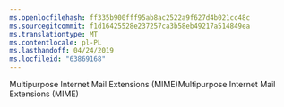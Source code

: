 ```yaml
---
ms.openlocfilehash: ff335b900fff95ab8ac2522a9f627d4b021cc48c
ms.sourcegitcommit: f1d16425528e237257ca3b58eb49217a514849ea
ms.translationtype: MT
ms.contentlocale: pl-PL
ms.lasthandoff: 04/24/2019
ms.locfileid: "63869168"
---
```

<span data-ttu-id="c4d4f-101">Multipurpose Internet Mail Extensions (MIME)</span><span class="sxs-lookup"><span data-stu-id="c4d4f-101">Multipurpose Internet Mail Extensions (MIME)</span></span>